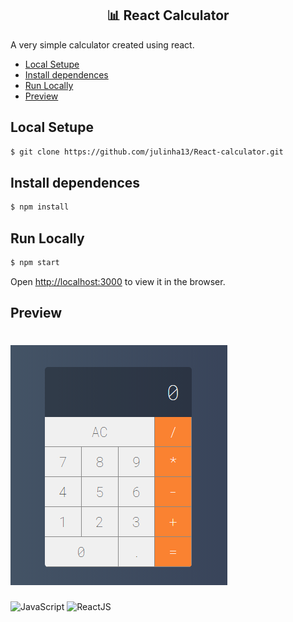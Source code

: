 <h2 align="center">📊 React Calculator</h2>

A very simple calculator created using react. 

- [Local Setupe](#Setupe)
- [Install dependences](#Install-dependences)
- [Run Locally](#prototipos-de-tela)
- [Preview](#scrum)

## Local Setupe
```sh
$ git clone https://github.com/julinha13/React-calculator.git
```

## Install dependences
```sh
$ npm install
```
## Run Locally 
```sh
$ npm start
```
Open [http://localhost:3000](http://localhost:3000) to view it in the browser.

## Preview 
# [![Calculator preview](https://github.com/julinha13/React-calculator/blob/master/calculator-preview.png)](https://github.com/julinha13/React-calculator/blob/master/calculator-preview.png)

![JavaScript](https://img.shields.io/badge/JavaScript-Intermediate-blue)
![ReactJS](https://img.shields.io/badge/React%20JS-Intermediate-blue)



